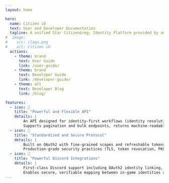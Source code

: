 ```yaml
---
layout: home

hero:
  name: Citizen iD
  text: User and Developer Documentation
  tagline: A unified Star Citizen&reg; Identity Platform provided by an Arkanis Corporation subsidiary.
#  image:
#    src: /logo.png
#    alt: Citizen iD
  actions:
    - theme: brand
      text: User Guide
      link: /user-guide/
    - theme: brand
      text: Developer Guide
      link: /developer-guide/
    - theme: alt
      text: Developer Blog
      link: /blog/

features:
  - icon: 📐
    title: "Powerful and Flexible API"
    details: |
        An API designed for identity-first workflows (identity resolution, player profiles, organisation lookup and more).
        Supports pagination and bulk endpoints, returns machine-readable JSON, and is extensible to integrate with third-party tools and pipelines.
  - icon: 🔐
    title: "Standardized and Secure Protocol"
    details: |
        Built on OAuth2 with fine-grained scopes and refreshable tokens to provide least-privilege access and user consent.
        Production-grade security practices (TLS, token revocation, PKCE for public clients) protect accounts and allow safe delegation to community apps.
  - icon: 💬
    title: "Powerful Discord Integrations"
    details: |
        First-class Discord support including OAuth2 identity linking, linked-role support and guild-global naming enforcement.
        Enables secure, verifiable mapping between in-game identities and Discord accounts for automation, moderation and community workflows.
---
```


[//]: # (<Posts/>)
